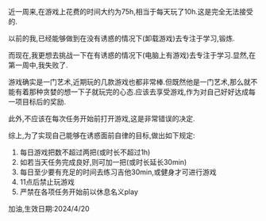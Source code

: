 近一周来,在游戏上花费的时间大约为75h,相当于每天玩了10h.这是完全无法接受的.

以前的我,已经能够做到在没有诱惑的情况下(卸载游戏)去专注于学习,锻炼.

而现在,我更想去挑战一下在有诱惑的情况下(电脑上有游戏)去专注于学习.显然,在第一周中,我失败了.


游戏确实是一门艺术,近期玩的几款游戏也都非常棒.但既然他是一门艺术,那么就不能有着那种贪婪的想一下子就玩完的心态.应该去享受游戏,作为对自己好好达成每一项目标后的奖励.

此外,不应该在每次任务开始前打开游戏,这是非常错误的决定.

综上,为了实现自己能够在诱惑面前自律的目标,做出如下规定:

1. 每日游戏把数不超过两把(或时长不超过1h)
2. 如若当天任务完成良好,则可加一把(或时长延长30min)
3. 每日至少要有充足的时间去练习吉他30min,或健身才可进行游戏
4. 11点后禁止玩游戏
5. 严禁在各项任务开始前以休息名义play

加油,生效日期:2024/4/20

